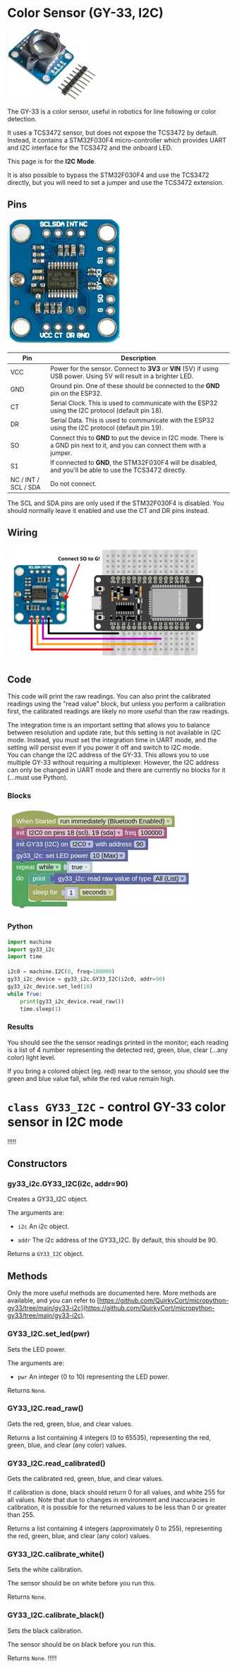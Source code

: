 # Color Sensor (GY-33, I2C)

![](images/gy33.webp)

The GY-33 is a color sensor, useful in robotics for line following or color detection.

It uses a TCS3472 sensor, but does not expose the TCS3472 by default.
Instead, it contains a STM32F030F4 micro-controller which provides UART and I2C interface for the TCS3472 and the onboard LED.

This page is for the **I2C Mode**.

It is also possible to bypass the STM32F030F4 and use the TCS3472 directly, but you will need to set a jumper and use the TCS3472 extension.

## Pins

![](images/gy33_pinout.webp)

| Pin | Description |
| --- | --- |
| VCC | Power for the sensor. Connect to **3V3** or **VIN** (5V) if using USB power. Using 5V will result in a brighter LED. |
| GND | Ground pin. One of these should be connected to the **GND** pin on the ESP32. |
| CT | Serial Clock. This is used to communicate with the ESP32 using the I2C protocol (default pin 18). |
| DR | Serial Data. This is used to communicate with the ESP32 using the I2C protocol (default pin 19). |
| SO | Connect this to **GND** to put the device in I2C mode. There is a GND pin next to it, and you can connect them with a jumper. |
| S1 | If connected to **GND**, the STM32F030F4 will be disabled, and you'll be able to use the TCS3472 directly. |
| NC / INT / SCL / SDA | Do not connect. |

<div class="important">
The SCL and SDA pins are only used if the STM32F030F4 is disabled. You should normally leave it enabled and use the CT and DR pins instead.
</div>

## Wiring

![](images/gy33_wiring_i2c.webp)

## Code

This code will print the raw readings.
You can also print the calibrated readings using the "read value" block, but unless you perform a calibration first, the calibrated readings are likely no more useful than the raw readings.

<div class="important">
The integration time is an important setting that allows you to balance between resolution and update rate, but this setting is not available in I2C mode. Instead, you must set the integration time in UART mode, and the setting will persist even if you power it off and switch to I2C mode.
</div>

<div class="info">
You can change the I2C address of the GY-33. This allows you to use multiple GY-33 without requiring a multiplexer. However, the I2C address can only be changed in UART mode and there are currently no blocks for it (...must use Python).
</div>

### Blocks

![](images/gy33_blocks_i2c.webp)

### Python

```python
import machine
import gy33_i2c
import time

i2c0 = machine.I2C(0, freq=100000)
gy33_i2c_device = gy33_i2c.GY33_I2C(i2c0, addr=90)
gy33_i2c_device.set_led(10)
while True:
    print(gy33_i2c_device.read_raw())
    time.sleep(1)
```

### Results

You should see the the sensor readings printed in the monitor; each reading is a list of 4 number representing the detected red, green, blue, clear (...any color) light level.

If you bring a colored object (eg. red) near to the sensor, you should see the green and blue value fall, while the red value remain high.

# `class GY33_I2C` - control GY-33 color sensor in I2C mode

!!!!!
## Constructors

### gy33_i2c.GY33_I2C(i2c, addr=90)

Creates a GY33_I2C object.

The arguments are:

* `i2c` An i2c object.

* `addr` The i2c address of the GY33_I2C. By default, this should be 90.

Returns a `GY33_I2C` object.

## Methods

Only the more useful methods are documented here.
More methods are available, and you can refer to [https://github.com/QuirkyCort/micropython-gy33/tree/main/gy33-i2c](https://github.com/QuirkyCort/micropython-gy33/tree/main/gy33-i2c).

### GY33_I2C.set_led(pwr)

Sets the LED power.

The arguments are:

* `pwr` An integer (0 to 10) representing the LED power.

Returns `None`.

### GY33_I2C.read_raw()

Gets the red, green, blue, and clear values.

Returns a list containing 4 integers (0 to 65535), representing the red, green, blue, and clear (any color) values.

### GY33_I2C.read_calibrated()

Gets the calibrated red, green, blue, and clear values.

If calibration is done, black should return 0 for all values, and white 255 for all values.
Note that due to changes in environment and inaccuracies in calibration, it is possible for the returned values to be less than 0 or greater than 255.

Returns a list containing 4 integers (approximately 0 to 255), representing the red, green, blue, and clear (any color) values.

### GY33_I2C.calibrate_white()

Sets the white calibration.

The sensor should be on white before you run this.

Returns `None`.

### GY33_I2C.calibrate_black()

Sets the black calibration.

The sensor should be on black before you run this.

Returns `None`.
!!!!!